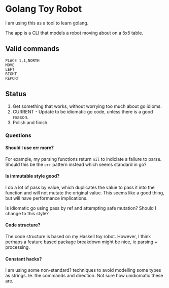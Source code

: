 # Golang Toy Robot

I am using this as a tool to learn golang.

The app is a CLI that models a robot moving about on a 5x5 table.

## Valid commands

```
PLACE 1,1,NORTH
MOVE
LEFT
RIGHT
REPORT
```

## Status

1. Get something that works, without worrying too much about go idioms.
2. CURRENT - Update to be idiomatic go code, unless there is a good reason.
3. Polish and finish.

### Questions

#### Should I use err more?

For example, my parsing functions return `nil` to indiciate a failure to parse. Should this be the `err` pattern instead which seems standard in go?

#### Is immutable style good?

I do a lot of pass by value, which duplicates the value to pass it into the function and will not mutate the original value. This seems like a good thing, but will have performance implications.

Is idiomatic go using pass by ref and attempting safe mutation? Should I change to this style?

#### Code structure?

The code structure is based on my Haskell toy robot. However, I think perhaps a feature based package breakdown might be nice, ie parsing + processing.

#### Constant hacks?

I am using some non-standard? techniques to avoid modelling some types as strings. Ie. the commands and direction. Not sure how unidiomatic these are.

